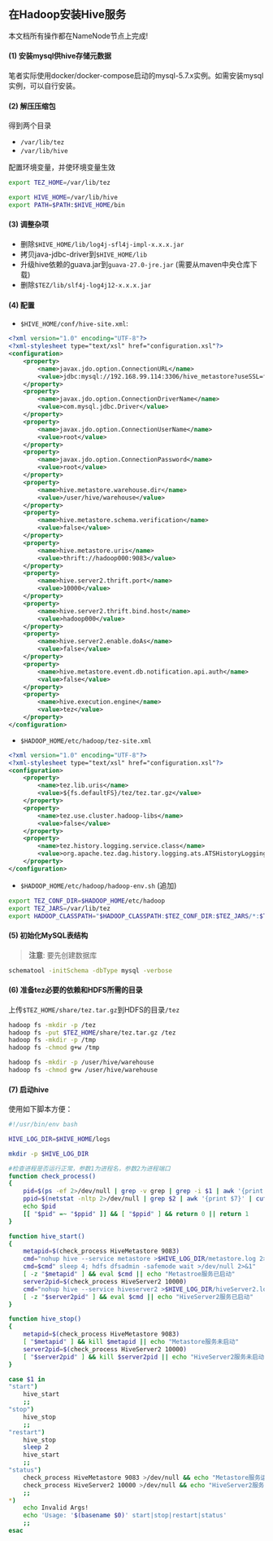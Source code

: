 ## 在Hadoop安装Hive服务

本文档所有操作都在NameNode节点上完成!

#### (1) 安装mysql供hive存储元数据

笔者实际使用docker/docker-compose启动的mysql-5.7.x实例。如需安装mysql实例，可以自行安装。

#### (2) 解压压缩包

得到两个目录

* `/var/lib/tez`
* `/var/lib/hive`

配置环境变量，并使环境变量生效

```bash
export TEZ_HOME=/var/lib/tez

export HIVE_HOME=/var/lib/hive
export PATH=$PATH:$HIVE_HOME/bin
```

#### (3) 调整杂项

* 删除`$HIVE_HOME/lib/log4j-sfl4j-impl-x.x.x.jar`
* 拷贝java-jdbc-driver到`$HIVE_HOME/lib`
* 升级hive依赖的guava.jar到`guava-27.0-jre.jar` (需要从maven中央仓库下载)
* 删除`$TEZ/lib/slf4j-log4j12-x.x.x.jar`

#### (4) 配置

* `$HIVE_HOME/conf/hive-site.xml`:

```xml
<?xml version="1.0" encoding="UTF-8"?>
<?xml-stylesheet type="text/xsl" href="configuration.xsl"?>
<configuration>
    <property>
        <name>javax.jdo.option.ConnectionURL</name>
        <value>jdbc:mysql://192.168.99.114:3306/hive_metastore?useSSL=false</value>
    </property>
    <property>
        <name>javax.jdo.option.ConnectionDriverName</name>
        <value>com.mysql.jdbc.Driver</value>
    </property>
    <property>
        <name>javax.jdo.option.ConnectionUserName</name>
        <value>root</value>
    </property>
    <property>
        <name>javax.jdo.option.ConnectionPassword</name>
        <value>root</value>
    </property>
    <property>
        <name>hive.metastore.warehouse.dir</name>
        <value>/user/hive/warehouse</value>
    </property>
    <property>
        <name>hive.metastore.schema.verification</name>
        <value>false</value>
    </property>
    <property>
        <name>hive.metastore.uris</name>
        <value>thrift://hadoop000:9083</value>
    </property>
    <property>
        <name>hive.server2.thrift.port</name>
        <value>10000</value>
    </property>
    <property>
        <name>hive.server2.thrift.bind.host</name>
        <value>hadoop000</value>
    </property>
    <property>
        <name>hive.server2.enable.doAs</name>
        <value>false</value>
    </property>
    <property>
        <name>hive.metastore.event.db.notification.api.auth</name>
        <value>false</value>
    </property>
    <property>
        <name>hive.execution.engine</name>
        <value>tez</value>
    </property>
</configuration>
```

* `$HADOOP_HOME/etc/hadoop/tez-site.xml`

```xml
<?xml version="1.0" encoding="UTF-8"?>
<?xml-stylesheet type="text/xsl" href="configuration.xsl"?>
<configuration>
    <property>
        <name>tez.lib.uris</name>
        <value>${fs.defaultFS}/tez/tez.tar.gz</value>
    </property>
    <property>
        <name>tez.use.cluster.hadoop-libs</name>
        <value>false</value>
    </property>
    <property>
        <name>tez.history.logging.service.class</name>
        <value>org.apache.tez.dag.history.logging.ats.ATSHistoryLoggingService</value>
    </property>
</configuration>
```

* `$HADOOP_HOME/etc/hadoop/hadoop-env.sh` (追加)

```bash
export TEZ_CONF_DIR=$HADOOP_HOME/etc/hadoop
export TEZ_JARS=/var/lib/tez
export HADOOP_CLASSPATH="$HADOOP_CLASSPATH:$TEZ_CONF_DIR:$TEZ_JARS/*:$TEZ_JARS/lib/*"
```

#### (5) 初始化MySQL表结构

> **注意**: 要先创建数据库

```bash
schematool -initSchema -dbType mysql -verbose
```

#### (6) 准备tez必要的依赖和HDFS所需的目录

上传`$TEZ_HOME/share/tez.tar.gz`到HDFS的目录`/tez`

```bash
hadoop fs -mkdir -p /tez
hadoop fs -put $TEZ_HOME/share/tez.tar.gz /tez
hadoop fs -mkdir -p /tmp
hadoop fs -chmod g+w /tmp

hadoop fs -mkdir -p /user/hive/warehouse
hadoop fs -chmod g+w /user/hive/warehouse
```

#### (7) 启动hive

使用如下脚本方便：

```bash
#!/usr/bin/env bash

HIVE_LOG_DIR=$HIVE_HOME/logs

mkdir -p $HIVE_LOG_DIR

#检查进程是否运行正常，参数1为进程名，参数2为进程端口
function check_process()
{
    pid=$(ps -ef 2>/dev/null | grep -v grep | grep -i $1 | awk '{print $2}')
    ppid=$(netstat -nltp 2>/dev/null | grep $2 | awk '{print $7}' | cut -d '/' -f 1)
    echo $pid
    [[ "$pid" =~ "$ppid" ]] && [ "$ppid" ] && return 0 || return 1
}

function hive_start()
{
    metapid=$(check_process HiveMetastore 9083)
    cmd="nohup hive --service metastore >$HIVE_LOG_DIR/metastore.log 2>&1 &"
    cmd=$cmd" sleep 4; hdfs dfsadmin -safemode wait >/dev/null 2>&1"
    [ -z "$metapid" ] && eval $cmd || echo "Metastroe服务已启动"
    server2pid=$(check_process HiveServer2 10000)
    cmd="nohup hive --service hiveserver2 >$HIVE_LOG_DIR/hiveServer2.log 2>&1 &"
    [ -z "$server2pid" ] && eval $cmd || echo "HiveServer2服务已启动"
}

function hive_stop()
{
    metapid=$(check_process HiveMetastore 9083)
    [ "$metapid" ] && kill $metapid || echo "Metastore服务未启动"
    server2pid=$(check_process HiveServer2 10000)
    [ "$server2pid" ] && kill $server2pid || echo "HiveServer2服务未启动"
}

case $1 in
"start")
    hive_start
    ;;
"stop")
    hive_stop
    ;;
"restart")
    hive_stop
    sleep 2
    hive_start
    ;;
"status")
    check_process HiveMetastore 9083 >/dev/null && echo "Metastore服务运行正常" || echo "Metastore服务运行异常"
    check_process HiveServer2 10000 >/dev/null && echo "HiveServer2服务运行正常" || echo "HiveServer2服务运行异常"
    ;;
*)
    echo Invalid Args!
    echo 'Usage: '$(basename $0)' start|stop|restart|status'
    ;;
esac
```